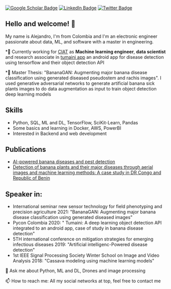 [![Google Scholar Badge](https://img.shields.io/badge/Google-Scholar-red)](https://scholar.google.com/citations?user=gqUiZj0AAAAJ&hl=en)
[![LinkedIn Badge](https://img.shields.io/badge/Linked-In-blue)](https://www.linkedin.com/in/javier-alejandro-vergara/)
[![Twitter Badge](https://img.shields.io/twitter/follow/javergara?style=social)](https://twitter.com/javergara91)



## Hello and welcome! 👋

My name is Alejandro, I'm from Colombia and I'm an electronic engineer passionate about data, ML, and software with a master in engineering.

*🔭 Currently working for [CIAT](https://ciat.cgiar.org/phenomics-platform/) as **Machine learning engineer**, **data scientist** and research associate in [tumaini app](https://play.google.com/store/apps/details?id=ciat.cgiar.org.tumaini&hl=en&gl=US) an android app for disease detection using tensorflow and their object detection API

*🌱 Master Thesis: "BananaGAN: Augmenting major banana disease classification using generated diseased pseudostem and rachis images". I used generative adversarial networks to generate artificial banana sick plants images to do data augmentation as input to train object detection deep learning models

## Skills

* Python, SQL, ML and DL, TensorFlow, SciKit-Learn, Pandas
* Some basics and learning in Docker, AWS, PowerBI  
* Interested in Backend and web development

## Publications

* [AI-powered banana diseases and pest detection](https://plantmethods.biomedcentral.com/articles/10.1186/s13007-019-0475-z)
* [Detection of banana plants and their major diseases through aerial images and machine learning methods: A case study in DR Congo and Republic of Benin](https://www.sciencedirect.com/science/article/pii/S0924271620302410)

## Speaker in:

* International seminar new sensor technology for field phenotyping and precision agriculture 2021: "BananaGAN: Augmenting major banana disease
classification using generated diseased images"
* Pycon Colombia 2020: " Tumaini: A deep learning object detection API integrated to an android app, case of study in banana disease detection"
* 5TH international conference on mitigation strategies for emerging infectious diseases 2019: "Artificial intelligenc-Powered disease detection"
* 1st IEEE Signal Processing Society Winter School on Image and Video Analysis 2018: "Cassava modeling using machine learning models"

💬 Ask me about Python, ML and DL, Drones and image processing

📫 How to reach me: All my social networks at top, feel free to contact me



